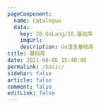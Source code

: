 ```yaml
---
pageComponent:
  name: Catalogue
  data:
    key: 20.GoLang/10.基础库
    imgUrl:
    description: Go语言基础库
title: 基础库
date: 2021-06-06 15:40:00
permalink: /basic/
sidebar: false
article: false
comment: false
editLink: false
---
```

